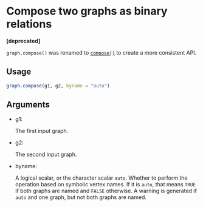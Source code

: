 # Compose two graphs as binary relations

**\[deprecated\]**

`graph.compose()` was renamed to
[`compose()`](https://r.igraph.org/reference/compose.md) to create a
more consistent API.

## Usage

``` r
graph.compose(g1, g2, byname = "auto")
```

## Arguments

- g1:

  The first input graph.

- g2:

  The second input graph.

- byname:

  A logical scalar, or the character scalar `auto`. Whether to perform
  the operation based on symbolic vertex names. If it is `auto`, that
  means `TRUE` if both graphs are named and `FALSE` otherwise. A warning
  is generated if `auto` and one graph, but not both graphs are named.
